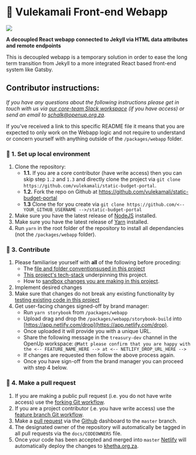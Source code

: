
# 🏦 Vulekamali Front-end Webapp

[![](https://img.shields.io/badge/openup--content--starter-0.1.1-blue.svg)](https://github.com/OpenUpSA/react-webapp-starters)

**A decoupled React webapp connected to Jekyll via HTML data attributes and remote endpoints**

This is decoupled webapp is a temporary solution in order to ease the long term transition from Jekyll to a more integrated React based front-end system like Gatsby.

## Contributor instructions:

*If you have any questions about the following instructions please get in touch with us via [our core-team Slack workspace](https://openupsa.slack.com) (if you have access) or send an email to [schalk@openup.org.za](mailto:schalk@openup.org.za).*

If you've received a link to this specific README file it means that you are expected to only work on the Webapp logic and not require to understand or concern yourself with anything outside of the `/packages/webapp` folder.

### 🌱 1. Set up local environment

1. Clone the repository:
   - **1.1.** If you are a core contributor (have write access) then you can skip step `1.2` and `1.3` and directly clone the project via `git clone https://github.com/vulekamali/static-budget-portal`.
   - **1.2.** Fork the repo on Github at https://github.com/vulekamali/static-budget-portal
   - **1.3** Clone the for you create via `git clone https://github.com/<-- YOUR_GITHUB_USERNAME -->/static-budget-portal`
2. Make sure you have the latest release of [NodeJS](https://nodejs.org/en/) installed.
3. Make sure you have the latest release of [Yarn](https://yarnpkg.com/en/docs/install) installed.
4. Run `yarn` in the root folder of the repository to install all dependancies (not the `/packages/webapp` folder).

### 💓 3. Contribute 

1. Please familiarise yourself with **all** of the following before proceding:
   - The [file and folder conventionsused in this project](#) 
   - [This project's tech-stack](#) underpinning this project.
   - How to [sandbox changes you are making in this project](#).
2. Implement desired changes
3. Make sure that changes do not break any existing functionality by [testing existing code in this project](#)
4. Get user-facing changes signed-off by brand manager:
   - Run `yarn storybook` from `/packages/webapp`
   - Upload drag and drop the `/packages/webapp/storybook-build` into [https://app.netlify.com/drop](https://app.netlify.com/drop).
   - Once uploaded it will provide you with a unique URL.
   - Share the following message in the `treasury-dev` channel in the OpenUp workspace: `@Matt please confirm that you are happy with the <-- FEATURE_NAME_HERE --> at <-- NETLIFY_DROP_URL_HERE -->`
   - If changes are requested then follow the above process again.
   - Once you have sign-off from the brand manager you can proceed with step 4 below.

### 🚀 4. Make a pull request

1. If you are making a public pull request (i.e. you do not have write access) use the [forking Git workflow](https://www.atlassian.com/git/tutorials/comparing-workflows/forking-workflow).
2. If you are a project contributor (.e. you have write access) use the [feature branch Git workflow](https://www.atlassian.com/git/tutorials/comparing-workflows/feature-branch-workflow).
3. Make a [pull request](https://www.atlassian.com/git/tutorials/making-a-pull-request) via the [Github](#github) dashboard to the `master` branch.
4. The designated owner of the repository will automatically be tagged in all pull requests via the `docs/CODEOWNERS` file.
5. Once your code has been accepted and merged into `master` [Netlify](#netlify) will automatically deploy the changes to [khetha.org.za](http://khetha.org.za).
